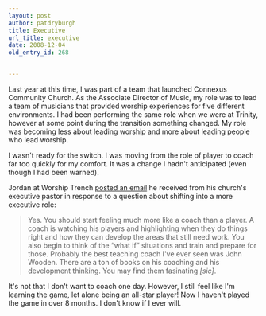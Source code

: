 ```yaml
---
layout: post
author: patdryburgh
title: Executive
url_title: executive
date: 2008-12-04
old_entry_id: 268


---
```


Last year at this time, I was part of a team that launched Connexus Community Church. As the Associate Director of Music, my role was to lead a team of musicians that provided worship experiences for five different environments. I had been performing the same role when we were at Trinity, however at some point during the transition something changed. My role was becoming less about leading worship and more about leading people who lead worship. 

I wasn't ready for the switch. I was moving from the role of player to coach far too quickly for my comfort. It was a change I hadn't anticipated (even though I had been warned).

Jordan at Worship Trench [posted an email](http://www.worshiptrench.com/?p=582) he received from his church's executive pastor in response to a question about shifting into a more executive role: 

>Yes. You should start feeling much more like a coach than a player. A coach is watching his players and highlighting when they do things right and how they can develop the areas that still need work. You also begin to think of the “what if” situations and train and prepare for those. Probably the best teaching coach I've ever seen was John Wooden. There are a ton of books on his coaching and his development thinking. You may find them fasinating *[sic]*.

It's not that I don't want to coach one day. However, I still feel like I'm learning the game, let alone being an all-star player! Now I haven't played the game in over 8 months. I don't know if I ever will.